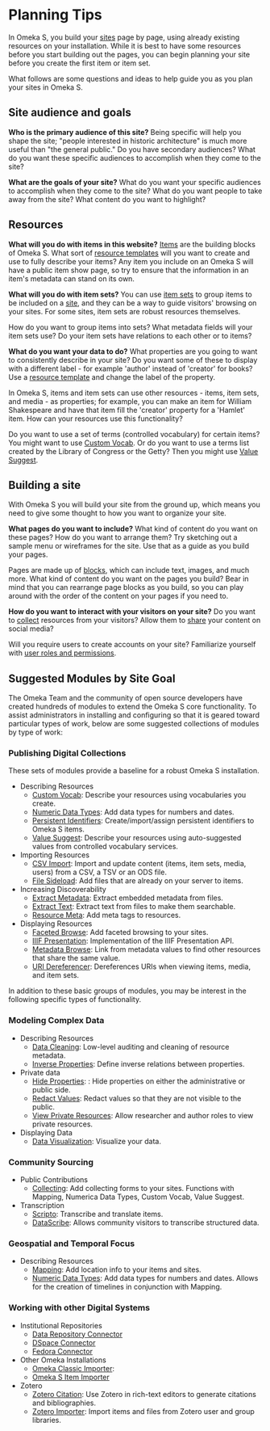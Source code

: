 # Planning Tips

In Omeka S, you build your [sites](../sites) page by page, using already existing resources on your installation. While it is best to have some resources before you start building out the pages, you can begin planning your site before you create the first item or item set.

What follows are some questions and ideas to help guide you as you plan your sites in Omeka S.

## Site audience and goals

**Who is the primary audience of this site?** Being specific will help you shape the site; "people interested in historic architecture" is much more useful than "the general public." Do you have secondary audiences? What do you want these specific audiences to accomplish when they come to the site?

**What are the goals of your site?** What do you want your specific audiences to accomplish when they come to the site? What do you want people to take away from the site? What content do you want to highlight?

## Resources

**What will you do with items in this website?**
[Items](../content/items/) are the building blocks of Omeka S. What sort of [resource templates](../content/resource-template/) will you want to create and use to fully describe your items? Any item you include on an Omeka S will have a public item show page, so try to ensure that the information in an item's metadata can stand on its own. 

**What will you do with item sets?**
You can use [item sets](../content/item-sets) to group items to be included on a [site](../sites), and they can be a way to guide visitors' browsing on your sites. For some sites, item sets are robust resources themselves.

How do you want to group items into sets? What metadata fields will your item sets use? Do your item sets have relations to each other or to items?

**What do you want your data to do?**
What properties are you going to want to consistently describe in your site? Do you want some of these to display with a different label - for example 'author' instead of 'creator' for books? Use a [resource template](../content/resource-template/) and change the label of the property.

In Omeka S, items and item sets can use other resources - items, item sets, and media - as properties; for example, you can make an item for William Shakespeare and have that item fill the 'creator' property for a 'Hamlet' item. How can your resources use this functionality?

Do you want to use a set of terms (controlled vocabulary) for certain items? You might want to use [Custom Vocab](../modules/customvocab/). Or do you want to use a terms list created by the Library of Congress or the Getty? Then you might use [Value Suggest](../modules/valuesuggest/).

## Building a site
With Omeka S you will build your site from the ground up, which means you need to give some thought to how you want to organize your site. 

**What pages do you want to include?** What kind of content do you want on these pages? How do you want to arrange them? Try sketching out a sample menu or wireframes for the site. Use that as a guide as you build your pages.

Pages are made up of [blocks](../sites/site_pages/#page-blocks), which can include text, images, and much more. What kind of content do you want on the pages you build? Bear in mind that you can rearrange page blocks as you build, so you can play around with the order of the content on your pages if you need to.

**How do you want to interact with your visitors on your site?** Do you want to [collect](../modules/collecting/) resources from your visitors? Allow them to [share](../modules/sharing/) your content on social media? 

Will you require users to create accounts on your site? Familiarize yourself with [user roles and permissions](admin/users.md).

## Suggested Modules by Site Goal
The Omeka Team and the community of open source developers have created hundreds of modules to extend the Omeka S core functionality. To assist administrators in installing and configuring so that it is geared toward particular types of work, below are some suggested collections of modules by type of work:

### Publishing Digital Collections
These sets of modules provide a baseline for a robust Omeka S installation.
- Describing Resources 
    - [Custom Vocab](https://omeka.org/s/modules/CustomVocab/): Describe your resources using vocabularies you create.  
    - [Numeric Data Types](https://omeka.org/s/modules/NumericDataTypes/): Add data types for numbers and dates. 
    - [Persistent Identifiers](https://omeka.org/s/modules/PersistentIdentifiers/): Create/import/assign persistent identifiers to Omeka S items.
    - [Value Suggest](https://omeka.org/s/modules/ValueSuggest/): Describe your resources using auto-suggested values from controlled vocabulary services.  
- Importing Resources
    - [CSV Import](https://omeka.org/s/modules/CSVImport/): Import and update content (items, item sets, media, users) from a CSV, a TSV or an ODS file. 
    - [File Sideload](https://omeka.org/s/modules/FileSideload/): Add files that are already on your server to items. 
- Increasing Discoverability
    - [Extract Metadata](https://omeka.org/s/modules/ExtractMetadata/): Extract embedded metadata from files.
    - [Extract Text](https://omeka.org/s/modules/ExtractText/): Extract text from files to make them searchable.  
    - [Resource Meta](https://omeka.org/s/modules/ResourceMeta/): Add meta tags to resources.
- Displaying Resources
    - [Faceted Browse](https://omeka.org/s/modules/FacetedBrowse/): Add faceted browsing to your sites.
    - [IIIF Presentation](https://omeka.org/s/modules/IiifPresentation/):  Implementation of the IIIF Presentation API.
    - [Metadata Browse](https://omeka.org/s/modules/MetadataBrowse/): Link from metadata values to find other resources that share the same value.
    - [URI Dereferencer](https://omeka.org/s/modules/UriDereferencer/): Dereferences URIs when viewing items, media, and item sets. 

In addition to these basic groups of modules, you may be interest in the following specific types of functionality.

### Modeling Complex Data
- Describing Resources
    - [Data Cleaning](https://omeka.org/s/modules/DataCleaning/): Low-level auditing and cleaning of resource metadata.
    - [Inverse Properties](https://omeka.org/s/modules/InverseProperties/): Define inverse relations between properties.
- Private data
    - [Hide Properties](https://omeka.org/s/modules/HideProperties/): : Hide properties on either the administrative or public side.  
    - [Redact Values](https://omeka.org/s/modules/RedactValues/): Redact values so that they are not visible to the public.
    - [View Private Resources](https://omeka.org/s/modules/ViewPrivateResources/): Allow researcher and author roles to view private resources.
- Displaying Data
    - [Data Visualization](https://omeka.org/s/modules/Datavis/): Visualize your data.

### Community Sourcing
- Public Contributions
    - [Collecting](https://omeka.org/s/modules/Collecting/): Add collecting forms to your sites. Functions with Mapping, Numerica Data Types, Custom Vocab, Value Suggest.
- Transcription
    - [Scripto](https://omeka.org/s/modules/Scripto/): Transcribe and translate items.
    - [DataScribe](https://omeka.org/s/modules/Datascribe/): Allows community visitors to transcribe structured data.

### Geospatial and Temporal Focus
- Describing Resources
    - [Mapping](https://omeka.org/s/modules/Mapping/): Add location info to your items and sites.
    - [Numeric Data Types](https://omeka.org/s/modules/NumericDataTypes/): Add data types for numbers and dates. Allows for the creation of timelines in conjunction with Mapping.
   
### Working with other Digital Systems
- Institutional Repositories
    - [Data Repository Connector](https://omeka.org/s/modules/DataRepositoryConnector/) 
    - [DSpace Connector](https://omeka.org/s/modules/DspaceConnector/)
    - [Fedora Connector](https://omeka.org/s/modules/FedoraConnector/)
- Other Omeka Installations
    - [Omeka Classic Importer](https://omeka.org/s/modules/Omeka2Importer/):
    - [Omeka S Item Importer](https://omeka.org/s/modules/Osii/)
- Zotero
    - [Zotero Citation](https://omeka.org/s/modules/ZoteroCitations/): Use Zotero in rich-text editors to generate citations and bibliographies.
    - [Zotero Importer](https://omeka.org/s/modules/ZoteroImport): Import items and files from Zotero user and group libraries.